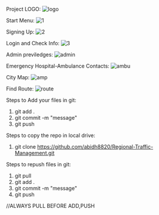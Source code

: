 Project LOGO:
![logo](https://user-images.githubusercontent.com/83116065/139806830-870b3851-ba47-437a-8ac4-33db5c7f3297.JPG)

Start Menu:
![1](https://user-images.githubusercontent.com/83116065/139806961-944ff535-7b3f-45e2-b631-1ba3df9ece54.JPG)

Signing Up:
![2](https://user-images.githubusercontent.com/83116065/139807038-00dc2084-df74-4440-ab62-5e94b61573bb.JPG)

Login and Check Info:
![3](https://user-images.githubusercontent.com/83116065/139807131-ae0d4d3c-aaa5-402a-9605-a54f419a9eab.JPG)

Admin previledges:
![admin](https://user-images.githubusercontent.com/83116065/139807221-677c21e9-abe1-433d-921f-0955f4085daa.JPG)

Emergency Hospital-Ambulance Contacts:
![ambu](https://user-images.githubusercontent.com/83116065/139807411-958da765-1ef3-4a81-8d16-e05778a4478f.JPG)

City Map:
![amp](https://user-images.githubusercontent.com/83116065/139807494-0319c313-4e3e-47e9-acf8-82d56d34a30a.JPG)

Find Route:
![route](https://user-images.githubusercontent.com/83116065/139807544-102facc3-07c4-4d65-aa51-42e3783ebeb9.JPG)




Steps to Add your files in git:
1. git add .
2. git commit -m "message"
3. git push


Steps to copy the repo in local drive:
1. git clone https://github.com/abidh8820/Regional-Traffic-Management.git


Steps to repush files in git:
1. git pull
2. git add .
3. git commit -m "message"
4. git push


//ALWAYS PULL BEFORE ADD,PUSH
